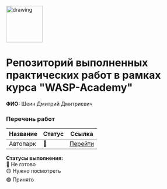 <a href="https://wasp-academy.com"><img src="https://wasp-academy.com/Resources/wasp-logo.png" alt="drawing" width="100"/></a>

# Репозиторий выполненных практических работ в рамках курса "WASP-Academy"
**ФИО:** Шеин Дмитрий Дмитриевич
 
### Перечень работ

Название          | Статус | Ссылка
------------------|--------|--------
Автопарк          | 🔴    | <a href="https://github.com/vdetstvepil/wasp-homework/tree/master/Autopark">Перейти</a>

**Статусы выполнения:** <br>
🔴 Не готово <br>
🟡 Нужно посмотреть <br>
🟢 Принято <br>
